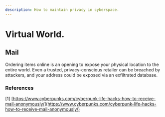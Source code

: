 ```yaml
---
description: How to maintain privacy in cyberspace.
---
```


# Virtual World.



## Mail

Ordering items online is an opening to expose your physical location to the entire world. Even a trusted, privacy-conscious retailer can be breached by attackers, and your address could be exposed via an exfiltrated database.

### References

\[1] [https://www.cyberpunks.com/cyberpunk-life-hacks-how-to-receive-mail-anonymously/](https://www.cyberpunks.com/cyberpunk-life-hacks-how-to-receive-mail-anonymously/)
